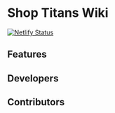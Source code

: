 # Shop Titans Wiki
[![Netlify Status](https://api.netlify.com/api/v1/badges/5b00db84-31f3-4552-ae3c-b67b55952ca9/deploy-status)](https://app.netlify.com/sites/shoptitans/deploys)

## Features

## Developers

## Contributors
